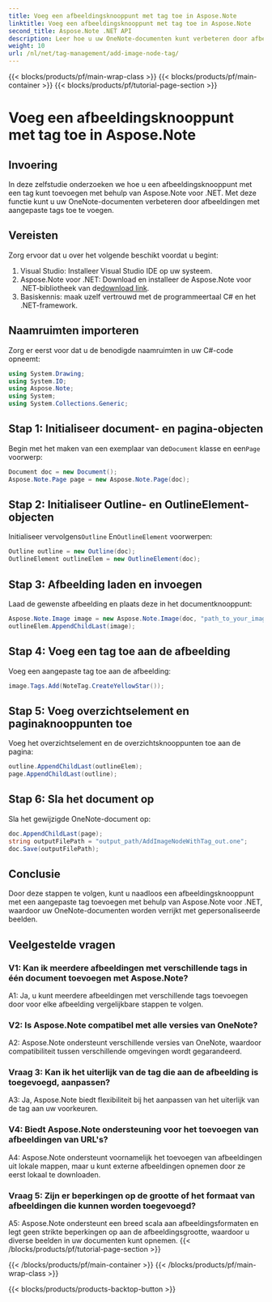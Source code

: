 ```yaml
---
title: Voeg een afbeeldingsknooppunt met tag toe in Aspose.Note
linktitle: Voeg een afbeeldingsknooppunt met tag toe in Aspose.Note
second_title: Aspose.Note .NET API
description: Leer hoe u uw OneNote-documenten kunt verbeteren door afbeeldingen met aangepaste tags toe te voegen met Aspose.Note voor .NET.
weight: 10
url: /nl/net/tag-management/add-image-node-tag/
---
```


{{< blocks/products/pf/main-wrap-class >}}
{{< blocks/products/pf/main-container >}}
{{< blocks/products/pf/tutorial-page-section >}}

# Voeg een afbeeldingsknooppunt met tag toe in Aspose.Note

## Invoering

In deze zelfstudie onderzoeken we hoe u een afbeeldingsknooppunt met een tag kunt toevoegen met behulp van Aspose.Note voor .NET. Met deze functie kunt u uw OneNote-documenten verbeteren door afbeeldingen met aangepaste tags toe te voegen.

## Vereisten

Zorg ervoor dat u over het volgende beschikt voordat u begint:

1. Visual Studio: Installeer Visual Studio IDE op uw systeem.
2.  Aspose.Note voor .NET: Download en installeer de Aspose.Note voor .NET-bibliotheek van de[download link](https://releases.aspose.com/note/net/).
3. Basiskennis: maak uzelf vertrouwd met de programmeertaal C# en het .NET-framework.

## Naamruimten importeren

Zorg er eerst voor dat u de benodigde naamruimten in uw C#-code opneemt:

```csharp
using System.Drawing;
using System.IO;
using Aspose.Note;
using System;
using System.Collections.Generic;
```

## Stap 1: Initialiseer document- en pagina-objecten

 Begin met het maken van een exemplaar van de`Document` klasse en een`Page` voorwerp:

```csharp
Document doc = new Document();
Aspose.Note.Page page = new Aspose.Note.Page(doc);
```

## Stap 2: Initialiseer Outline- en OutlineElement-objecten

 Initialiseer vervolgens`Outline` En`OutlineElement` voorwerpen:

```csharp
Outline outline = new Outline(doc);
OutlineElement outlineElem = new OutlineElement(doc);
```

## Stap 3: Afbeelding laden en invoegen

Laad de gewenste afbeelding en plaats deze in het documentknooppunt:

```csharp
Aspose.Note.Image image = new Aspose.Note.Image(doc, "path_to_your_image.jpg");
outlineElem.AppendChildLast(image);
```

## Stap 4: Voeg een tag toe aan de afbeelding

Voeg een aangepaste tag toe aan de afbeelding:

```csharp
image.Tags.Add(NoteTag.CreateYellowStar());
```

## Stap 5: Voeg overzichtselement en paginaknooppunten toe

Voeg het overzichtselement en de overzichtsknooppunten toe aan de pagina:

```csharp
outline.AppendChildLast(outlineElem);
page.AppendChildLast(outline);
```

## Stap 6: Sla het document op

Sla het gewijzigde OneNote-document op:

```csharp
doc.AppendChildLast(page);
string outputFilePath = "output_path/AddImageNodeWithTag_out.one";
doc.Save(outputFilePath);
```

## Conclusie

Door deze stappen te volgen, kunt u naadloos een afbeeldingsknooppunt met een aangepaste tag toevoegen met behulp van Aspose.Note voor .NET, waardoor uw OneNote-documenten worden verrijkt met gepersonaliseerde beelden.

## Veelgestelde vragen

### V1: Kan ik meerdere afbeeldingen met verschillende tags in één document toevoegen met Aspose.Note?

A1: Ja, u kunt meerdere afbeeldingen met verschillende tags toevoegen door voor elke afbeelding vergelijkbare stappen te volgen.

### V2: Is Aspose.Note compatibel met alle versies van OneNote?

A2: Aspose.Note ondersteunt verschillende versies van OneNote, waardoor compatibiliteit tussen verschillende omgevingen wordt gegarandeerd.

### Vraag 3: Kan ik het uiterlijk van de tag die aan de afbeelding is toegevoegd, aanpassen?

A3: Ja, Aspose.Note biedt flexibiliteit bij het aanpassen van het uiterlijk van de tag aan uw voorkeuren.

### V4: Biedt Aspose.Note ondersteuning voor het toevoegen van afbeeldingen van URL's?

A4: Aspose.Note ondersteunt voornamelijk het toevoegen van afbeeldingen uit lokale mappen, maar u kunt externe afbeeldingen opnemen door ze eerst lokaal te downloaden.

### Vraag 5: Zijn er beperkingen op de grootte of het formaat van afbeeldingen die kunnen worden toegevoegd?

A5: Aspose.Note ondersteunt een breed scala aan afbeeldingsformaten en legt geen strikte beperkingen op aan de afbeeldingsgrootte, waardoor u diverse beelden in uw documenten kunt opnemen.
{{< /blocks/products/pf/tutorial-page-section >}}

{{< /blocks/products/pf/main-container >}}
{{< /blocks/products/pf/main-wrap-class >}}

{{< blocks/products/products-backtop-button >}}
